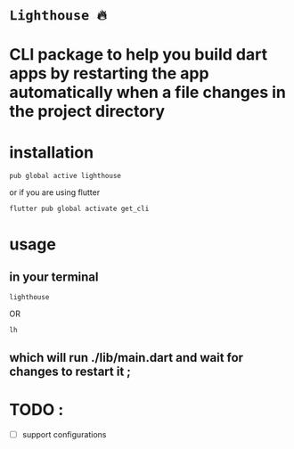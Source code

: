# **`Lighthouse 🔥`**

# CLI package to help you build dart apps by restarting the app automatically when a file changes in the project directory

# installation

```
pub global active lighthouse
```

or if you are using flutter

```
flutter pub global activate get_cli

```

# usage

## in your terminal

```
lighthouse

```

OR

```
lh
```

## which will run ./lib/main.dart and wait for changes to restart it ;

# TODO :

- [ ] support configurations
